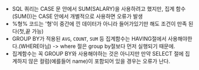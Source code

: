- SQL 쿼리는 CASE 문 안에서 SUM(SALARY)을 사용하려고 했지만, 집계 함수(SUM())는 CASE 안에서 개별적으로 사용하면 오류가 발생
- %형% 코드는 '형'이 중간에 낀 데이터가 아니라 들어가있기만 해도 조건이 만족 된다(첫,끝 가능)
- GROUP BY가 적용된 `AVG`, `COUNT`, `SUM` 등 집계함수는 HAVING절에서 사용해야한다.(WHERE아님)
	-> where 절은 group by절보다 먼저 실행되기 때문에. 
- 집계함수는 꼭 GROUP BY와 사용해야하는 것은 아니지만 만약 SELECT 절에 집계하지 않은 컬럼(예를들어 name)이 포함되어 있을 경우는 오류가 난다.

